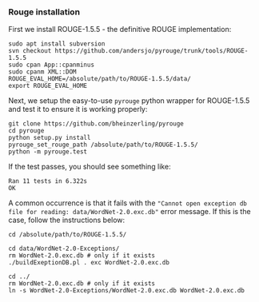 ### Rouge installation

First we install ROUGE-1.5.5 - the definitive ROUGE implementation:
```
sudo apt install subversion
svn checkout https://github.com/andersjo/pyrouge/trunk/tools/ROUGE-1.5.5
sudo cpan App::cpanminus
sudo cpanm XML::DOM
ROUGE_EVAL_HOME=/absolute/path/to/ROUGE-1.5.5/data/
export ROUGE_EVAL_HOME
```

Next, we setup the easy-to-use `pyrouge` python wrapper for ROUGE-1.5.5 and test it to ensure it is working properly:
```
git clone https://github.com/bheinzerling/pyrouge
cd pyrouge
python setup.py install
pyrouge_set_rouge_path /absolute/path/to/ROUGE-1.5.5/
python -m pyrouge.test
```

If the test passes, you should see something like:

```
Ran 11 tests in 6.322s
OK
```

A common occurrence is that it fails with the `"Cannot open exception db file for reading: data/WordNet-2.0.exc.db"` error message. If this is the case, follow the instructions below:
```
cd /absolute/path/to/ROUGE-1.5.5/

cd data/WordNet-2.0-Exceptions/
rm WordNet-2.0.exc.db # only if it exists
./buildExeptionDB.pl . exc WordNet-2.0.exc.db

cd ../
rm WordNet-2.0.exc.db # only if it exists
ln -s WordNet-2.0-Exceptions/WordNet-2.0.exc.db WordNet-2.0.exc.db
```
